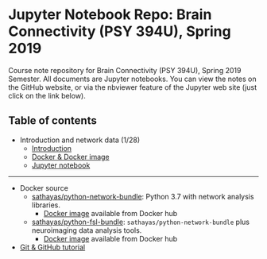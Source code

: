 # Jupyter Notebook Repo: Brain Connectivity (PSY 394U), Spring 2019
Course note repository for Brain Connectivity (PSY 394U), Spring 2019 Semester. All documents are Jupyter notebooks. You can view the notes on the GitHub website, or via the nbviewer feature of the Jupyter web site (just click on the link below).

## Table of contents
* Introduction and network data (1/28)
   * [Introduction](https://nbviewer.jupyter.org/github/sathayas/JupyterConnectivitySpring2019/blob/master/Intro.ipynb)
   * [Docker & Docker image](https://nbviewer.jupyter.org/github/sathayas/JupyterConnectivitySpring2019/blob/master/Docker.ipynb)
   * [Jupyter notebook](https://nbviewer.jupyter.org/github/sathayas/JupyterConnectivitySpring2019/blob/master/Jupyter.ipynb)
  
***

* Docker source
   * [sathayas/python-network-bundle](https://github.com/sathayas/DockerSourceLibrary/edit/master/NetworkOnly): Python 3.7 with network analysis libraries.
       * [Docker image](https://cloud.docker.com/u/sathayas/repository/docker/sathayas/python-network-bundle) available from Docker hub
   * [sathayas/python-fsl-bundle](https://github.com/sathayas/DockerSourceLibrary/edit/master/Connectivity): `sathayas/python-network-bundle` plus neuroimaging data analysis tools.
       * [Docker image](https://cloud.docker.com/u/sathayas/repository/docker/sathayas/python-fsl-bundle) available from Docker hub
* [Git & GitHub tutorial](https://nbviewer.jupyter.org/github/sathayas/JupyterPythonFall2018/blob/master/Git.ipynb)
